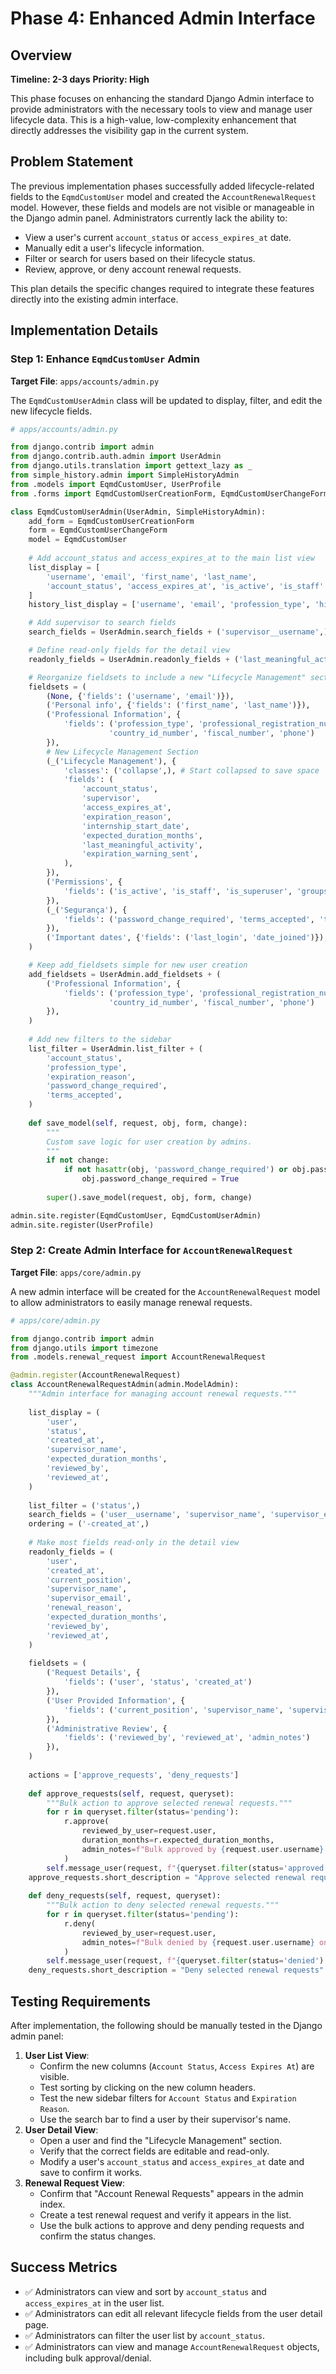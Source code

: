 # Phase 4: Enhanced Admin Interface

## Overview
**Timeline: 2-3 days**
**Priority: High**

This phase focuses on enhancing the standard Django Admin interface to provide administrators with the necessary tools to view and manage user lifecycle data. This is a high-value, low-complexity enhancement that directly addresses the visibility gap in the current system.

## Problem Statement

The previous implementation phases successfully added lifecycle-related fields to the `EqmdCustomUser` model and created the `AccountRenewalRequest` model. However, these fields and models are not visible or manageable in the Django admin panel. Administrators currently lack the ability to:

-   View a user's current `account_status` or `access_expires_at` date.
-   Manually edit a user's lifecycle information.
-   Filter or search for users based on their lifecycle status.
-   Review, approve, or deny account renewal requests.

This plan details the specific changes required to integrate these features directly into the existing admin interface.

## Implementation Details

### Step 1: Enhance `EqmdCustomUser` Admin

**Target File**: `apps/accounts/admin.py`

The `EqmdCustomUserAdmin` class will be updated to display, filter, and edit the new lifecycle fields.

```python
# apps/accounts/admin.py

from django.contrib import admin
from django.contrib.auth.admin import UserAdmin
from django.utils.translation import gettext_lazy as _
from simple_history.admin import SimpleHistoryAdmin
from .models import EqmdCustomUser, UserProfile
from .forms import EqmdCustomUserCreationForm, EqmdCustomUserChangeForm

class EqmdCustomUserAdmin(UserAdmin, SimpleHistoryAdmin):
    add_form = EqmdCustomUserCreationForm
    form = EqmdCustomUserChangeForm
    model = EqmdCustomUser
    
    # Add account_status and access_expires_at to the main list view
    list_display = [
        'username', 'email', 'first_name', 'last_name',
        'account_status', 'access_expires_at', 'is_active', 'is_staff'
    ]
    history_list_display = ['username', 'email', 'profession_type', 'history_change_reason']

    # Add supervisor to search fields
    search_fields = UserAdmin.search_fields + ('supervisor__username',)

    # Define read-only fields for the detail view
    readonly_fields = UserAdmin.readonly_fields + ('last_meaningful_activity', 'expiration_warning_sent')

    # Reorganize fieldsets to include a new "Lifecycle Management" section
    fieldsets = (
        (None, {'fields': ('username', 'email')}),
        ('Personal info', {'fields': ('first_name', 'last_name')}),
        ('Professional Information', {
            'fields': ('profession_type', 'professional_registration_number',
                      'country_id_number', 'fiscal_number', 'phone')
        }),
        # New Lifecycle Management Section
        (_('Lifecycle Management'), {
            'classes': ('collapse',), # Start collapsed to save space
            'fields': (
                'account_status',
                'supervisor',
                'access_expires_at',
                'expiration_reason',
                'internship_start_date',
                'expected_duration_months',
                'last_meaningful_activity',
                'expiration_warning_sent',
            ),
        }),
        ('Permissions', {
            'fields': ('is_active', 'is_staff', 'is_superuser', 'groups', 'user_permissions'),
        }),
        (_('Segurança'), {
            'fields': ('password_change_required', 'terms_accepted', 'terms_accepted_at'),
        }),
        ('Important dates', {'fields': ('last_login', 'date_joined')}),
    )

    # Keep add_fieldsets simple for new user creation
    add_fieldsets = UserAdmin.add_fieldsets + (
        ('Professional Information', {
            'fields': ('profession_type', 'professional_registration_number',
                      'country_id_number', 'fiscal_number', 'phone')
        }),
    )
    
    # Add new filters to the sidebar
    list_filter = UserAdmin.list_filter + (
        'account_status',
        'profession_type',
        'expiration_reason',
        'password_change_required',
        'terms_accepted',
    )
    
    def save_model(self, request, obj, form, change):
        """
        Custom save logic for user creation by admins.
        """
        if not change:
            if not hasattr(obj, 'password_change_required') or obj.password_change_required is None:
                obj.password_change_required = True
        
        super().save_model(request, obj, form, change)

admin.site.register(EqmdCustomUser, EqmdCustomUserAdmin)
admin.site.register(UserProfile)
```

### Step 2: Create Admin Interface for `AccountRenewalRequest`

**Target File**: `apps/core/admin.py`

A new admin interface will be created for the `AccountRenewalRequest` model to allow administrators to easily manage renewal requests.

```python
# apps/core/admin.py

from django.contrib import admin
from django.utils import timezone
from .models.renewal_request import AccountRenewalRequest

@admin.register(AccountRenewalRequest)
class AccountRenewalRequestAdmin(admin.ModelAdmin):
    """Admin interface for managing account renewal requests."""
    
    list_display = (
        'user',
        'status',
        'created_at',
        'supervisor_name',
        'expected_duration_months',
        'reviewed_by',
        'reviewed_at',
    )
    
    list_filter = ('status',)
    search_fields = ('user__username', 'supervisor_name', 'supervisor_email')
    ordering = ('-created_at',)
    
    # Make most fields read-only in the detail view
    readonly_fields = (
        'user',
        'created_at',
        'current_position',
        'supervisor_name',
        'supervisor_email',
        'renewal_reason',
        'expected_duration_months',
        'reviewed_by',
        'reviewed_at',
    )
    
    fieldsets = (
        ('Request Details', {
            'fields': ('user', 'status', 'created_at')
        }),
        ('User Provided Information', {
            'fields': ('current_position', 'supervisor_name', 'supervisor_email', 'renewal_reason', 'expected_duration_months')
        }),
        ('Administrative Review', {
            'fields': ('reviewed_by', 'reviewed_at', 'admin_notes')
        }),
    )
    
    actions = ['approve_requests', 'deny_requests']
    
    def approve_requests(self, request, queryset):
        """Bulk action to approve selected renewal requests."""
        for r in queryset.filter(status='pending'):
            r.approve(
                reviewed_by_user=request.user,
                duration_months=r.expected_duration_months,
                admin_notes=f"Bulk approved by {request.user.username} on {timezone.now().strftime('%Y-%m-%d')}."
            )
        self.message_user(request, f"{queryset.filter(status='approved').count()} request(s) approved.")
    approve_requests.short_description = "Approve selected renewal requests"
    
    def deny_requests(self, request, queryset):
        """Bulk action to deny selected renewal requests."""
        for r in queryset.filter(status='pending'):
            r.deny(
                reviewed_by_user=request.user,
                admin_notes=f"Bulk denied by {request.user.username} on {timezone.now().strftime('%Y-%m-%d')}."
            )
        self.message_user(request, f"{queryset.filter(status='denied').count()} request(s) denied.")
    deny_requests.short_description = "Deny selected renewal requests"

```

## Testing Requirements

After implementation, the following should be manually tested in the Django admin panel:

1.  **User List View**:
    *   Confirm the new columns (`Account Status`, `Access Expires At`) are visible.
    *   Test sorting by clicking on the new column headers.
    *   Test the new sidebar filters for `Account Status` and `Expiration Reason`.
    *   Use the search bar to find a user by their supervisor's name.
2.  **User Detail View**:
    *   Open a user and find the "Lifecycle Management" section.
    *   Verify that the correct fields are editable and read-only.
    *   Modify a user's `account_status` and `access_expires_at` date and save to confirm it works.
3.  **Renewal Request View**:
    *   Confirm that "Account Renewal Requests" appears in the admin index.
    *   Create a test renewal request and verify it appears in the list.
    *   Use the bulk actions to approve and deny pending requests and confirm the status changes.

## Success Metrics

-   ✅ Administrators can view and sort by `account_status` and `access_expires_at` in the user list.
-   ✅ Administrators can edit all relevant lifecycle fields from the user detail page.
-   ✅ Administrators can filter the user list by `account_status`.
-   ✅ Administrators can view and manage `AccountRenewalRequest` objects, including bulk approval/denial.
